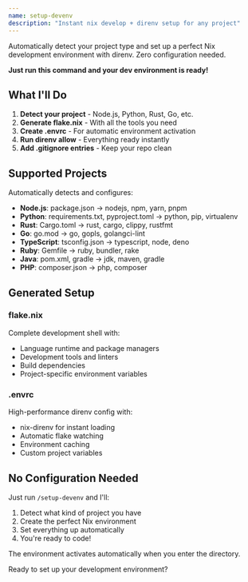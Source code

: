 ```yaml
---
name: setup-devenv
description: "Instant nix develop + direnv setup for any project"
---
```


Automatically detect your project type and set up a perfect Nix development environment with direnv. Zero configuration needed.

**Just run this command and your dev environment is ready!**

## What I'll Do

1. **Detect your project** - Node.js, Python, Rust, Go, etc.
2. **Generate flake.nix** - With all the tools you need
3. **Create .envrc** - For automatic environment activation
4. **Run direnv allow** - Everything ready instantly
5. **Add .gitignore entries** - Keep your repo clean

## Supported Projects

Automatically detects and configures:
- **Node.js**: package.json → nodejs, npm, yarn, pnpm
- **Python**: requirements.txt, pyproject.toml → python, pip, virtualenv
- **Rust**: Cargo.toml → rust, cargo, clippy, rustfmt
- **Go**: go.mod → go, gopls, golangci-lint
- **TypeScript**: tsconfig.json → typescript, node, deno
- **Ruby**: Gemfile → ruby, bundler, rake
- **Java**: pom.xml, gradle → jdk, maven, gradle
- **PHP**: composer.json → php, composer

## Generated Setup

### flake.nix
Complete development shell with:
- Language runtime and package managers
- Development tools and linters
- Build dependencies
- Project-specific environment variables

### .envrc
High-performance direnv config with:
- nix-direnv for instant loading
- Automatic flake watching
- Environment caching
- Custom project variables

## No Configuration Needed

Just run `/setup-devenv` and I'll:
1. Detect what kind of project you have
2. Create the perfect Nix environment
3. Set everything up automatically
4. You're ready to code!

The environment activates automatically when you enter the directory.

Ready to set up your development environment?
